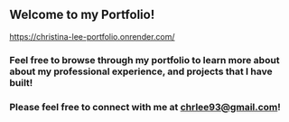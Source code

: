 ## Welcome to my Portfolio! 

https://christina-lee-portfolio.onrender.com/

### Feel free to browse through my portfolio to learn more about about my professional experience, and projects that I have built! 

### Please feel free to connect with me at chrlee93@gmail.com! 
